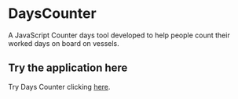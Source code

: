# DaysCounter
A JavaScript Counter days tool developed to help people count their worked days on board on vessels.

## Try the application here

Try Days Counter clicking [here](https://gabrielmxavier.github.io/DaysCounter/).
